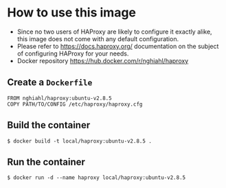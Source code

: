 # How to use this image
- Since no two users of HAProxy are likely to configure it exactly alike, this image does not come with any default configuration.
- Please refer to https://docs.haproxy.org/ documentation on the subject of configuring HAProxy for your needs.
- Docker repository https://hub.docker.com/r/nghiahl/haproxy
## Create a ```Dockerfile```
```
FROM nghiahl/haproxy:ubuntu-v2.8.5
COPY PATH/TO/CONFIG /etc/haproxy/haproxy.cfg
```
## Build the container
```
$ docker build -t local/haproxy:ubuntu-v2.8.5 .
```
## Run the container
```
$ docker run -d --name haproxy local/haproxy:ubuntu-v2.8.5
```
